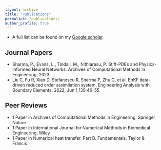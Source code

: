 ```yaml
---
layout: archive
title: "Publications"
permalink: /publications/
author_profile: true
---
```


* A full list can be found on my [Google scholar](https://scholar.google.com/citations?user=WYPgd2cAAAAJ&hl=en).

## Journal Papers

* Sharma, P., Evans, L., Tindall, M., Nithiarasu, P. Stiff-PDEs and Physics-Informed Neural Networks. Archives of Computational Methods in Engineering, 2023.
* Liu C, Fu R, Xiao D, Stefanescu R, Sharma P, Zhu C, et al. EnKF data-driven reduced order assimilation system. Engineering Analysis with Boundary Elements. 2022, Jun 1;139:46-55.

## Peer Reviews
* 1 Paper in Archives of Computational Methods in Engineering, Springer Nature
* 1 Paper in International Journal for Numerical Methods in Biomedical Engineering, Wiley
* 1 Paper in Numerical heat transfer. Part B. Fundamentals, Taylor & Francis